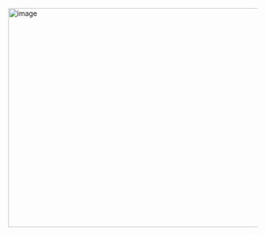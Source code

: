 <img width="710" height="443" alt="image" src="https://github.com/user-attachments/assets/abe3b2f7-49aa-44bd-9d56-782737a33b9a" />
